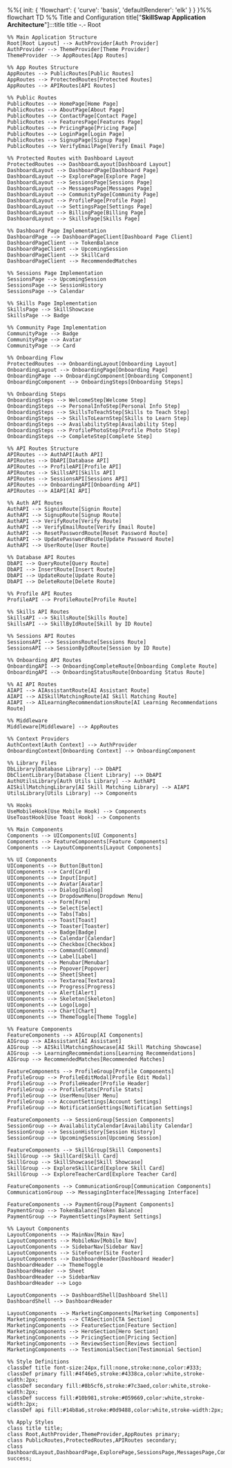 %%{ init: { 'flowchart': { 'curve': 'basis', 'defaultRenderer': 'elk' } } }%%
flowchart TD
    %% Title and Configuration
    title["<b>SkillSwap Application Architecture</b>"]:::title
    title -.- Root

    %% Main Application Structure
    Root[Root Layout] --> AuthProvider[Auth Provider]
    AuthProvider --> ThemeProvider[Theme Provider]
    ThemeProvider --> AppRoutes[App Routes]

    %% App Routes Structure
    AppRoutes --> PublicRoutes[Public Routes]
    AppRoutes --> ProtectedRoutes[Protected Routes]
    AppRoutes --> APIRoutes[API Routes]

    %% Public Routes
    PublicRoutes --> HomePage[Home Page]
    PublicRoutes --> AboutPage[About Page]
    PublicRoutes --> ContactPage[Contact Page]
    PublicRoutes --> FeaturesPage[Features Page]
    PublicRoutes --> PricingPage[Pricing Page]
    PublicRoutes --> LoginPage[Login Page]
    PublicRoutes --> SignupPage[Signup Page]
    PublicRoutes --> VerifyEmailPage[Verify Email Page]

    %% Protected Routes with Dashboard Layout
    ProtectedRoutes --> DashboardLayout[Dashboard Layout]
    DashboardLayout --> DashboardPage[Dashboard Page]
    DashboardLayout --> ExplorePage[Explore Page]
    DashboardLayout --> SessionsPage[Sessions Page]
    DashboardLayout --> MessagesPage[Messages Page]
    DashboardLayout --> CommunityPage[Community Page]
    DashboardLayout --> ProfilePage[Profile Page]
    DashboardLayout --> SettingsPage[Settings Page]
    DashboardLayout --> BillingPage[Billing Page]
    DashboardLayout --> SkillsPage[Skills Page]

    %% Dashboard Page Implementation
    DashboardPage --> DashboardPageClient[Dashboard Page Client]
    DashboardPageClient --> TokenBalance
    DashboardPageClient --> UpcomingSession
    DashboardPageClient --> SkillCard
    DashboardPageClient --> RecommendedMatches

    %% Sessions Page Implementation
    SessionsPage --> UpcomingSession
    SessionsPage --> SessionHistory
    SessionsPage --> Calendar

    %% Skills Page Implementation
    SkillsPage --> SkillShowcase
    SkillsPage --> Badge

    %% Community Page Implementation
    CommunityPage --> Badge
    CommunityPage --> Avatar
    CommunityPage --> Card

    %% Onboarding Flow
    ProtectedRoutes --> OnboardingLayout[Onboarding Layout]
    OnboardingLayout --> OnboardingPage[Onboarding Page]
    OnboardingPage --> OnboardingComponent[Onboarding Component]
    OnboardingComponent --> OnboardingSteps[Onboarding Steps]

    %% Onboarding Steps
    OnboardingSteps --> WelcomeStep[Welcome Step]
    OnboardingSteps --> PersonalInfoStep[Personal Info Step]
    OnboardingSteps --> SkillsToTeachStep[Skills to Teach Step]
    OnboardingSteps --> SkillsToLearnStep[Skills to Learn Step]
    OnboardingSteps --> AvailabilityStep[Availability Step]
    OnboardingSteps --> ProfilePhotoStep[Profile Photo Step]
    OnboardingSteps --> CompleteStep[Complete Step]

    %% API Routes Structure
    APIRoutes --> AuthAPI[Auth API]
    APIRoutes --> DbAPI[Database API]
    APIRoutes --> ProfileAPI[Profile API]
    APIRoutes --> SkillsAPI[Skills API]
    APIRoutes --> SessionsAPI[Sessions API]
    APIRoutes --> OnboardingAPI[Onboarding API]
    APIRoutes --> AIAPI[AI API]

    %% Auth API Routes
    AuthAPI --> SigninRoute[Signin Route]
    AuthAPI --> SignupRoute[Signup Route]
    AuthAPI --> VerifyRoute[Verify Route]
    AuthAPI --> VerifyEmailRoute[Verify Email Route]
    AuthAPI --> ResetPasswordRoute[Reset Password Route]
    AuthAPI --> UpdatePasswordRoute[Update Password Route]
    AuthAPI --> UserRoute[User Route]

    %% Database API Routes
    DbAPI --> QueryRoute[Query Route]
    DbAPI --> InsertRoute[Insert Route]
    DbAPI --> UpdateRoute[Update Route]
    DbAPI --> DeleteRoute[Delete Route]

    %% Profile API Routes
    ProfileAPI --> ProfileRoute[Profile Route]

    %% Skills API Routes
    SkillsAPI --> SkillsRoute[Skills Route]
    SkillsAPI --> SkillByIdRoute[Skill by ID Route]

    %% Sessions API Routes
    SessionsAPI --> SessionsRoute[Sessions Route]
    SessionsAPI --> SessionByIdRoute[Session by ID Route]

    %% Onboarding API Routes
    OnboardingAPI --> OnboardingCompleteRoute[Onboarding Complete Route]
    OnboardingAPI --> OnboardingStatusRoute[Onboarding Status Route]

    %% AI API Routes
    AIAPI --> AIAssistantRoute[AI Assistant Route]
    AIAPI --> AISkillMatchingRoute[AI Skill Matching Route]
    AIAPI --> AILearningRecommendationsRoute[AI Learning Recommendations Route]

    %% Middleware
    Middleware[Middleware] --> AppRoutes

    %% Context Providers
    AuthContext[Auth Context] --> AuthProvider
    OnboardingContext[Onboarding Context] --> OnboardingComponent

    %% Library Files
    DbLibrary[Database Library] --> DbAPI
    DbClientLibrary[Database Client Library] --> DbAPI
    AuthUtilsLibrary[Auth Utils Library] --> AuthAPI
    AISkillMatchingLibrary[AI Skill Matching Library] --> AIAPI
    UtilsLibrary[Utils Library] --> Components

    %% Hooks
    UseMobileHook[Use Mobile Hook] --> Components
    UseToastHook[Use Toast Hook] --> Components

    %% Main Components
    Components --> UIComponents[UI Components]
    Components --> FeatureComponents[Feature Components]
    Components --> LayoutComponents[Layout Components]

    %% UI Components
    UIComponents --> Button[Button]
    UIComponents --> Card[Card]
    UIComponents --> Input[Input]
    UIComponents --> Avatar[Avatar]
    UIComponents --> Dialog[Dialog]
    UIComponents --> DropdownMenu[Dropdown Menu]
    UIComponents --> Form[Form]
    UIComponents --> Select[Select]
    UIComponents --> Tabs[Tabs]
    UIComponents --> Toast[Toast]
    UIComponents --> Toaster[Toaster]
    UIComponents --> Badge[Badge]
    UIComponents --> Calendar[Calendar]
    UIComponents --> Checkbox[Checkbox]
    UIComponents --> Command[Command]
    UIComponents --> Label[Label]
    UIComponents --> Menubar[Menubar]
    UIComponents --> Popover[Popover]
    UIComponents --> Sheet[Sheet]
    UIComponents --> Textarea[Textarea]
    UIComponents --> Progress[Progress]
    UIComponents --> Alert[Alert]
    UIComponents --> Skeleton[Skeleton]
    UIComponents --> Logo[Logo]
    UIComponents --> Chart[Chart]
    UIComponents --> ThemeToggle[Theme Toggle]

    %% Feature Components
    FeatureComponents --> AIGroup[AI Components]
    AIGroup --> AIAssistant[AI Assistant]
    AIGroup --> AISkillMatchingShowcase[AI Skill Matching Showcase]
    AIGroup --> LearningRecommendations[Learning Recommendations]
    AIGroup --> RecommendedMatches[Recommended Matches]

    FeatureComponents --> ProfileGroup[Profile Components]
    ProfileGroup --> ProfileEditModal[Profile Edit Modal]
    ProfileGroup --> ProfileHeader[Profile Header]
    ProfileGroup --> ProfileStats[Profile Stats]
    ProfileGroup --> UserMenu[User Menu]
    ProfileGroup --> AccountSettings[Account Settings]
    ProfileGroup --> NotificationSettings[Notification Settings]

    FeatureComponents --> SessionGroup[Session Components]
    SessionGroup --> AvailabilityCalendar[Availability Calendar]
    SessionGroup --> SessionHistory[Session History]
    SessionGroup --> UpcomingSession[Upcoming Session]

    FeatureComponents --> SkillGroup[Skill Components]
    SkillGroup --> SkillCard[Skill Card]
    SkillGroup --> SkillShowcase[Skill Showcase]
    SkillGroup --> ExploreSkillCard[Explore Skill Card]
    SkillGroup --> ExploreTeacherCard[Explore Teacher Card]

    FeatureComponents --> CommunicationGroup[Communication Components]
    CommunicationGroup --> MessagingInterface[Messaging Interface]

    FeatureComponents --> PaymentGroup[Payment Components]
    PaymentGroup --> TokenBalance[Token Balance]
    PaymentGroup --> PaymentSettings[Payment Settings]

    %% Layout Components
    LayoutComponents --> MainNav[Main Nav]
    LayoutComponents --> MobileNav[Mobile Nav]
    LayoutComponents --> SidebarNav[Sidebar Nav]
    LayoutComponents --> SiteFooter[Site Footer]
    LayoutComponents --> DashboardHeader[Dashboard Header]
    DashboardHeader --> ThemeToggle
    DashboardHeader --> Sheet
    DashboardHeader --> SidebarNav
    DashboardHeader --> Logo

    LayoutComponents --> DashboardShell[Dashboard Shell]
    DashboardShell --> DashboardHeader

    LayoutComponents --> MarketingComponents[Marketing Components]
    MarketingComponents --> CTASection[CTA Section]
    MarketingComponents --> FeatureSection[Feature Section]
    MarketingComponents --> HeroSection[Hero Section]
    MarketingComponents --> PricingSection[Pricing Section]
    MarketingComponents --> ReviewsSection[Reviews Section]
    MarketingComponents --> TestimonialSection[Testimonial Section]

    %% Style Definitions
    classDef title font-size:24px,fill:none,stroke:none,color:#333;
    classDef primary fill:#4f46e5,stroke:#4338ca,color:white,stroke-width:2px;
    classDef secondary fill:#8b5cf6,stroke:#7c3aed,color:white,stroke-width:2px;
    classDef success fill:#10b981,stroke:#059669,color:white,stroke-width:2px;
    classDef api fill:#14b8a6,stroke:#0d9488,color:white,stroke-width:2px;

    %% Apply Styles
    class title title;
    class Root,AuthProvider,ThemeProvider,AppRoutes primary;
    class PublicRoutes,ProtectedRoutes,APIRoutes secondary;
    class DashboardLayout,DashboardPage,ExplorePage,SessionsPage,MessagesPage,CommunityPage,ProfilePage,SettingsPage,BillingPage,SkillsPage success;
